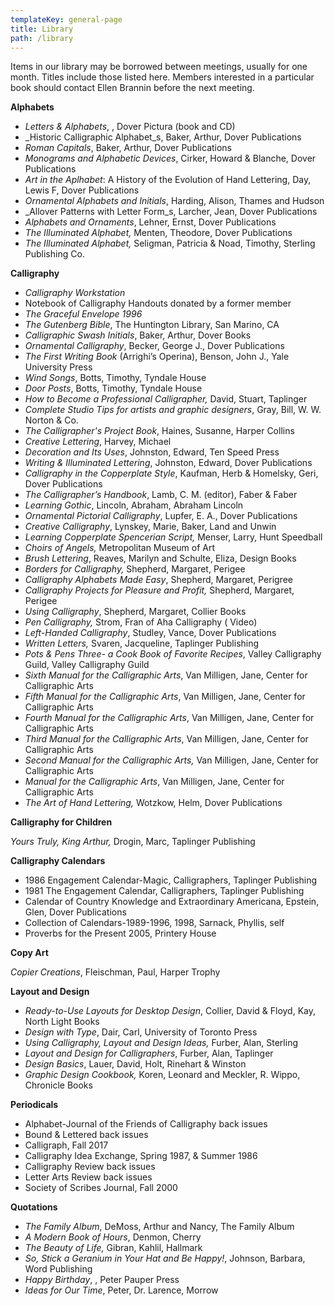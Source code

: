 ```yaml
---
templateKey: general-page
title: Library
path: /library
---
```

Items in our library may be borrowed between meetings, usually for one month. Titles include those listed here. Members interested in a particular book should contact Ellen Brannin before the next meeting.

**Alphabets**

* _Letters & Alphabets_, , Dover Pictura (book and CD)
* _Historic Calligraphic Alphabet_s, Baker, Arthur, Dover Publications
* _Roman Capitals_, Baker, Arthur, Dover Publications
* _Monograms and Alphabetic Devices_, Cirker, Howard & Blanche, Dover Publications
* _Art in the Aplhabet_: A History of the Evolution of Hand Lettering, Day, Lewis F, Dover Publications
* _Ornamental Alphabets and Initials_, Harding, Alison, Thames and Hudson
* _Allover Patterns with Letter Form_s, Larcher, Jean, Dover Publications
* _Alphabets and Ornaments_, Lehner, Ernst, Dover Publications
* _The Illuminated Alphabet,_ Menten, Theodore, Dover Publications
* _The Illuminated Alphabet,_ Seligman, Patricia & Noad, Timothy, Sterling Publishing Co.

**Calligraphy**

* _Calligraphy Workstation_
* Notebook of Calligraphy Handouts donated by a former member
* _The Graceful Envelope 1996_
* _The Gutenberg Bible_, The Huntington Library, San Marino, CA
* _Calligraphic Swash Initials_, Baker, Arthur, Dover Books
* _Ornamental Calligraphy_, Becker, George J., Dover Publications
* _The First Writing Book_ (Arrighi’s Operina), Benson, John J., Yale University Press
* _Wind Songs_, Botts, Timothy, Tyndale House
* _Door Posts_, Botts, Timothy, Tyndale House
* _How to Become a Professional Calligrapher,_ David, Stuart, Taplinger
* _Complete Studio Tips for artists and graphic designers_, Gray, Bill, W. W. Norton & Co.
* _The Calligrapher's Project Book_, Haines, Susanne, Harper Collins
* _Creative Lettering_, Harvey, Michael
* _Decoration and Its Uses_, Johnston, Edward, Ten Speed Press
* _Writing & Illuminated Lettering_, Johnston, Edward, Dover Publications
* _Calligraphy in the Copperplate Style_, Kaufman, Herb & Homelsky, Geri, Dover Publications
* _The Calligrapher’s Handbook_, Lamb, C. M. (editor), Faber & Faber
* _Learning Gothic_, Lincoln, Abraham, Abraham Lincoln
* _Ornamental Pictorial Calligraphy_, Lupfer, E. A., Dover Publications
* _Creative Calligraphy_, Lynskey, Marie, Baker, Land and Unwin
* _Learning Copperplate Spencerian Script,_ Menser, Larry, Hunt Speedball
* _Choirs of Angels,_ Metropolitan Museum of Art
* _Brush Lettering_, Reaves, Marilyn and Schulte, Eliza, Design Books
* _Borders for Calligraphy,_ Shepherd, Margaret, Perigee
* _Calligraphy Alphabets Made Easy_, Shepherd, Margaret, Perigree
* _Calligraphy Projects for Pleasure and Profit,_ Shepherd, Margaret, Perigee
* _Using Calligraphy_, Shepherd, Margaret, Collier Books
* _Pen Calligraphy,_ Strom, Fran of Aha Calligraphy ( Video)
* _Left-Handed Calligraphy_, Studley, Vance, Dover Publications
* _Written Letters,_ Svaren, Jacqueline, Taplinger Publishing
* _Pots & Pens Three- a Cook Book of Favorite Recipes_, Valley Calligraphy Guild, Valley Calligraphy Guild
* _Sixth Manual for the Calligraphic Arts_, Van Milligen, Jane, Center for Calligraphic Arts
* _Fifth Manual for the Calligraphic Arts_, Van Milligen, Jane, Center for Calligraphic Arts
* _Fourth Manual for the Calligraphic Arts_, Van Milligen, Jane, Center for Calligraphic Arts
* _Third Manual for the Calligraphic Arts_, Van Milligen, Jane, Center for Calligraphic Arts
* _Second Manual for the Calligraphic Arts,_ Van Milligen, Jane, Center for Calligraphic Arts
* _Manual for the Calligraphic Arts_, Van Milligen, Jane, Center for Calligraphic Arts
* _The Art of Hand Lettering,_ Wotzkow, Helm, Dover Publications

**Calligraphy for Children**

_Yours Truly, King Arthur,_ Drogin, Marc, Taplinger Publishing

**Calligraphy Calendars**

* 1986 Engagement Calendar-Magic, Calligraphers, Taplinger Publishing
* 1981 The Engagement Calendar, Calligraphers, Taplinger Publishing
* Calendar of Country Knowledge and Extraordinary Americana, Epstein, Glen, Dover Publications
* Collection of Calendars-1989-1996, 1998, Sarnack, Phyllis, self
* Proverbs for the Present 2005, Printery House

**Copy Art**

_Copier Creations_, Fleischman, Paul, Harper Trophy

**Layout and Design**

* _Ready-to-Use Layouts for Desktop Design_, Collier, David & Floyd, Kay, North Light Books
* _Design with Type_, Dair, Carl, University of Toronto Press
* _Using Calligraphy, Layout and Design Ideas,_ Furber, Alan, Sterling
* _Layout and Design for Calligraphers_, Furber, Alan, Taplinger
* _Design Basics_, Lauer, David, Holt, Rinehart & Winston
* _Graphic Design Cookbook,_ Koren, Leonard and Meckler, R. Wippo, Chronicle Books

**Periodicals**

* Alphabet-Journal of the Friends of Calligraphy back issues
* Bound & Lettered back issues
* Calligraph, Fall 2017
* Calligraphy Idea Exchange, Spring 1987, & Summer 1986
* Calligraphy Review back issues
* Letter Arts Review back issues
* Society of Scribes Journal, Fall 2000

**Quotations**

* _The Family Album_, DeMoss, Arthur and Nancy, The Family Album
* _A Modern Book of Hours_, Denmon, Cherry
* _The Beauty of Life,_ Gibran, Kahlil, Hallmark
* _So, Stick a Geranium in Your Hat and Be Happy!_, Johnson, Barbara, Word Publishing
* _Happy Birthday_, , Peter Pauper Press
* _Ideas for Our Time_, Peter, Dr. Larence, Morrow
